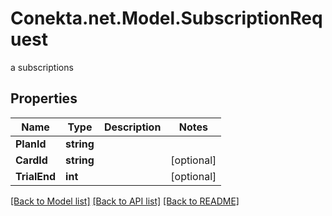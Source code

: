 # Conekta.net.Model.SubscriptionRequest
a subscriptions

## Properties

Name | Type | Description | Notes
------------ | ------------- | ------------- | -------------
**PlanId** | **string** |  | 
**CardId** | **string** |  | [optional] 
**TrialEnd** | **int** |  | [optional] 

[[Back to Model list]](../README.md#documentation-for-models) [[Back to API list]](../README.md#documentation-for-api-endpoints) [[Back to README]](../README.md)

